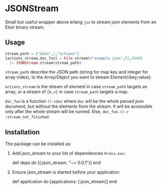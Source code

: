 # JSONStream

Small but useful wrapper above erlang `jsx` to stream
json elements from an Elixir binary stream.

## Usage

```elixir
stream_path = ["data",1,"actions"]
{actions_stream,doc_fun} = File.stream!("example.json",[],2048)
  |> JSONStream.stream(stream_path)
```

`stream_path` describe the JSON path (string for map key and integer
for array index), to the Array/Object you want to stream Element/{key,value}.

`actions_stream` is the stream of element in case `stream_path`
targets an array, or a stream of `{k,v}` in case `stream_path`
targets a map.

`doc_fun` is a function `()->doc` where `doc` will be the whole
parsed json document, but without the elements from the stream. It
will be accessible only after the whole stream will be runned.
Else, `doc_fun.()-> :stream_not_finished`.

## Installation

The package can be installed as:

  1. Add json_stream to your list of dependencies in `mix.exs`:

        def deps do
          [{:json_stream, "~> 0.0.1"}]
        end

  2. Ensure json_stream is started before your application:

        def application do
          [applications: [:json_stream]]
        end

